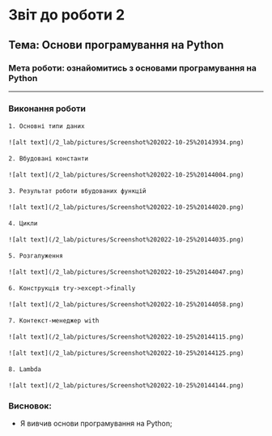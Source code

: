 # Звіт до роботи 2
## Тема: Основи програмування на Python
### Мета роботи: ознайомитись з основами програмування на Python
---
### Виконання роботи
    1. Основні типи даних

    ![alt text](/2_lab/pictures/Screenshot%202022-10-25%20143934.png)
    
    2. Вбудовані константи

    ![alt text](/2_lab/pictures/Screenshot%202022-10-25%20144004.png)
    
    3. Результат роботи вбудованих функцій

    ![alt text](/2_lab/pictures/Screenshot%202022-10-25%20144020.png)
    
    4. Цикли

    ![alt text](/2_lab/pictures/Screenshot%202022-10-25%20144035.png)
    
    5. Розгалуження

    ![alt text](/2_lab/pictures/Screenshot%202022-10-25%20144047.png)
    
    6. Конструкція try->except->finally

    ![alt text](/2_lab/pictures/Screenshot%202022-10-25%20144058.png)
    
    7. Контекст-менеджер with

    ![alt text](/2_lab/pictures/Screenshot%202022-10-25%20144115.png)
    
    ![alt text](/2_lab/pictures/Screenshot%202022-10-25%20144125.png)
    
    8. Lambda

    ![alt text](/2_lab/pictures/Screenshot%202022-10-25%20144144.png)

### Висновок: 
- Я вивчив основи програмування на Python;